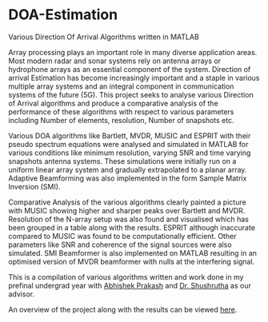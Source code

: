 # DOA-Estimation
Various Direction Of Arrival Algorithms written in MATLAB 

Array processing plays an important role in many diverse application areas. Most modern radar and sonar systems rely on antenna arrays or hydrophone arrays as an essential component of the system. Direction of arrival Estimation has become increasingly important and a staple in various multiple array systems and an integral component in communication systems of the future (5G). This project seeks to analyse various Direction of Arrival algorithms and produce a comparative analysis of the performance of these algorithms with respect to various parameters including Number of elements, resolution, Number of snapshots etc.

Various DOA algorithms like Bartlett, MVDR, MUSIC and ESPRIT with their pseudo spectrum equations were analysed and simulated in MATLAB for various conditions like minimum resolution, varying SNR and time varying snapshots antenna systems. These simulations were initially run on a uniform linear array system and gradually extrapolated to a planar array. Adaptive Beamforming was also implemented in the form Sample Matrix Inversion (SMI). 

Comparative Analysis of the various algorithms clearly painted a picture with MUSIC showing higher and sharper peaks over Bartlett and MVDR. Resolution of the N-array setup was also found and visualised which has been grouped in a table along with the results. ESPRIT although inaccurate compared to MUSIC was found to be computationally efficient. Other parameters like SNR and coherence of the signal sources were also simulated. SMI Beamformer is also implemented on MATLAB resulting in an optimised version of MVDR beamformer with nulls at the interfering signal.

This is a compilation of various algorithms written and work done in my prefinal undergrad year with [Abhishek Prakash](https://www.linkedin.com/in/abhi-prakash-a86932140/) and [Dr. Shushrutha](https://rvce.edu.in//ec-ksshushrutha) as our advisor.

An overview of the project along with the results can be viewed [here](Direction_Of_Arrival_Deck.pdf). 
 
